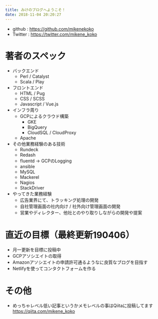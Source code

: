 ```yaml
---
title: みけのブログへようこそ！
date: 2018-11-04 20:20:27
---
```

* github : https://github.com/mikenekoko
* Twitter : https://twitter.com/mikene_koko

# 著者のスペック
* バックエンド
  * Perl / Catalyst
  * Scala / Play
* フロントエンド
  * HTML / Pug
  * CSS / SCSS
  * Javascript / Vue.js
* インフラ周り
  * GCPによるクラウド構築
    * GKE
    * BigQuery
    * CloudSQL / CloudProxy
  * Apache
* その他業務経験のある技術
  * Rundeck
  * Redash
  * fluentd -> GCPのLogging
  * ansible
  * MySQL
  * Mackerel
  * Nagios
  * StackDriver
* やってきた業務経験
  * 広告業界にて、トラッキング処理の開発
  * 自社管理画面の社内向け / 社外向け管理画面の開発
  * 営業やディレクター、他社とのやり取りしながらの開発や提案

# 直近の目標（最終更新190406）
* 月一更新を目標に投稿中
* GCPアソシエイトの取得
* Amazonアソシエイトの申請許可通るようなに良質なブログを目指す
* Netlifyを使ってコンタクトフォームを作る

# その他
* めっちゃレベル低い記事というかメモレベルの事はQiitaに投稿してます
https://qiita.com/mikene_koko
